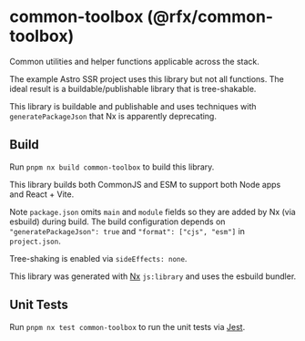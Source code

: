 # common-toolbox (@rfx/common-toolbox)

Common utilities and helper functions applicable across the stack.

The example Astro SSR project uses this library but not all functions. The ideal result is a buildable/publishable library that is tree-shakable.

This library is buildable and publishable and uses techniques with `generatePackageJson` that Nx is apparently deprecating.

## Build

Run `pnpm nx build common-toolbox` to build this library.

This library builds both CommonJS and ESM to support both Node apps and React + Vite.

Note `package.json` omits `main` and `module` fields so they are added by Nx (via esbuild) during build.
The build configuration depends on `"generatePackageJson": true` and  `"format": ["cjs", "esm"]` in `project.json`.

Tree-shaking is enabled via `sideEffects: none`.

This library was generated with [Nx](https://nx.dev) `js:library` and uses the esbuild bundler.

## Unit Tests

Run `pnpm nx test common-toolbox` to run the unit tests via [Jest](https://jestjs.io).
